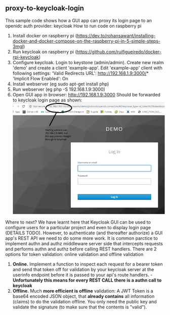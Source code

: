 

## proxy-to-keycloak-login
This sample code shows how a GUI app can proxy its login page to an openidc auth provider: keycloak
How to run code on raspberry pi
 1. Install docker on raspberry pi (https://dev.to/rohansawant/installing-docker-and-docker-compose-on-the-raspberry-pi-in-5-simple-steps-3mgl)
 2. Run keycloak on raspberry pi (https://github.com/ruifigueiredo/docker-rpi-keycloak)
 3. Configure keycloak. Login to keystone (admin/admin). Create new realm 'demo' and create a client 'example-app'. Edit 'example-app' client with following settings:
'Valid Redirects URL': http://192.168.1.9:3000/*
'Implicit Flow Enabled': On
4. Install webserver (eg sudo apt-get install php)
5. Run webserver (eg php -S 192.168.1.9:3000)
6. Open GUI app in browser: http://192.168.1.9:3000
Should be forwarded to keycloak login page as shown:
![Image of login](https://github.com/KevinGoode/sundries/blob/master/proxy-to-keycloak-login/images/keycloak.jpg)


Where to next? We have learnt here that Keycloak GUI can be used to configure users for a particular project and even to display login page (DETAILS TODO). However, to authenticate (and thereafter authorize) a GUI app's REST API we need to do some more work. It is common parctice to implement authn and authz middleware server side that intercepts requests and performs authn and authz before calling REST handlers. There are 2 options for token validation: online validation and offline validation

1. **Online.** Implement a function to inspect each request for a bearer token and send that token off for validation by your keycloak server at the userinfo endpoint before it is passed to your api's route handlers. - **Unfortunately this means for every REST CALL there is a authn call to keycloak**
2. **Offline.** Much **more efficient is offline** validation: A JWT Token is a base64 encoded JSON object, that **already contains** all information (claims) to do the validation offline. You only need the public key and validate the signature (to make sure that the contents is "valid").

